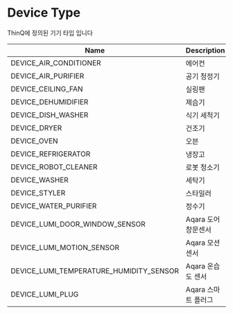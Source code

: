 # Device Type

ThinQ에 정의된 기기 타입 입니다

| Name                                        | Description   |
| ------------------------------------------- | ------------- |
| DEVICE\_AIR\_CONDITIONER                    | 에어컨           |
| DEVICE\_AIR\_PURIFIER                       | 공기 청정기        |
| DEVICE\_CEILING\_FAN                        | 실링팬           |
| DEVICE\_DEHUMIDIFIER                        | 제습기           |
| DEVICE\_DISH\_WASHER                        | 식기 세척기        |
| DEVICE\_DRYER                               | 건조기           |
| DEVICE\_OVEN                                | 오븐            |
| DEVICE\_REFRIGERATOR                        | 냉장고           |
| DEVICE\_ROBOT\_CLEANER                      | 로봇 청소기        |
| DEVICE\_WASHER                              | 세탁기           |
| DEVICE\_STYLER                              | 스타일러          |
| DEVICE\_WATER\_PURIFIER                     | 정수기           |
| DEVICE\_LUMI\_DOOR\_WINDOW\_SENSOR          | Aqara 도어 창문센서 |
| DEVICE\_LUMI\_MOTION\_SENSOR                | Aqara 모션 센서   |
| DEVICE\_LUMI\_TEMPERATURE\_HUMIDITY\_SENSOR | Aqara 온습도 센서  |
| DEVICE\_LUMI\_PLUG                          | Aqara 스마트 플러그 |

